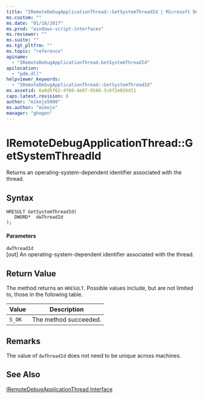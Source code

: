 ```yaml
---
title: "IRemoteDebugApplicationThread::GetSystemThreadId | Microsoft Docs"
ms.custom: ""
ms.date: "01/18/2017"
ms.prod: "windows-script-interfaces"
ms.reviewer: ""
ms.suite: ""
ms.tgt_pltfrm: ""
ms.topic: "reference"
apiname: 
  - "IRemoteDebugApplicationThread.GetSystemThreadId"
apilocation: 
  - "pdm.dll"
helpviewer_keywords: 
  - "IRemoteDebugApplicationThread::GetSystemThreadId"
ms.assetid: 6a6d5f62-4f60-4e87-9206-3c6f2e026d11
caps.latest.revision: 8
author: "mikejo5000"
ms.author: "mikejo"
manager: "ghogen"
---
```

# IRemoteDebugApplicationThread::GetSystemThreadId
Returns an operating-system-dependent identifier associated with the thread.  
  
## Syntax  
  
```  
HRESULT GetSystemThreadId(  
   DWORD*  dwThreadId  
);  
```  
  
#### Parameters  
 `dwThreadId`  
 [out] An operating-system-dependent identifier associated with the thread.  
  
## Return Value  
 The method returns an `HRESULT`. Possible values include, but are not limited to, those in the following table.  
  
|Value|Description|  
|-----------|-----------------|  
|`S_OK`|The method succeeded.|  
  
## Remarks  
 The value of `dwThreadId` does not need to be unique across machines.  
  
## See Also  
 [IRemoteDebugApplicationThread Interface](../../winscript/reference/iremotedebugapplicationthread-interface.md)